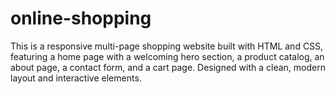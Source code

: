 # online-shopping
This is a responsive multi-page shopping website built with HTML and CSS, featuring a home page with a welcoming hero section, a product catalog, an about page, a contact form, and a cart page. Designed with a clean, modern layout and interactive elements.
